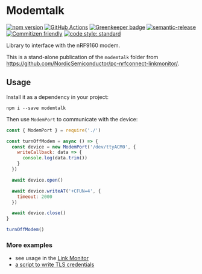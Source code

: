 # Modemtalk

[![npm version](https://img.shields.io/npm/v/@bifravst/modemtalk.svg)](https://www.npmjs.com/package/modemtalk)
[![GitHub Actions](https://github.com/NordicSemiconductor/modemtalk/workflows/Test%20and%20Release/badge.svg)](https://github.com/NordicSemiconductor/modemtalk/actions)
[![Greenkeeper badge](https://badges.greenkeeper.io/NordicSemiconductor/modemtalk.svg)](https://greenkeeper.io/)
[![semantic-release](https://img.shields.io/badge/%20%20%F0%9F%93%A6%F0%9F%9A%80-semantic--release-e10079.svg)](https://github.com/semantic-release/semantic-release)
[![Commitizen friendly](https://img.shields.io/badge/commitizen-friendly-brightgreen.svg)](http://commitizen.github.io/cz-cli/)
[![code style: standard](https://img.shields.io/badge/code_style-standard-brightgreen.svg)](https://standardjs.com/)

Library to interface with the nRF9160 modem.

This is a stand-alone publication of the `modemtalk` folder from https://github.com/NordicSemiconductor/pc-nrfconnect-linkmonitor/.

## Usage

Install it as a dependency in your project:

    npm i --save modemtalk

Then use `ModemPort` to communicate with the device:

```javascript
const { ModemPort } = require('./')

const turnOffModem = async () => {
  const device = new ModemPort('/dev/ttyACM0', {
    writeCallback: data => {
      console.log(data.trim())
    }
  })

  await device.open()

  await device.writeAT('+CFUN=4', {
    timeout: 2000
  })

  await device.close()
}

turnOffModem()
```

### More examples

- see usage in the [Link Monitor](https://github.com/NordicSemiconductor/pc-nrfconnect-linkmonitor/search?q=modemport&unscoped_q=modemport)
- [a script to write TLS credentials](https://github.com/NordicSemiconductor/aws/blob/15c65558419914d0d5b4bed5d4f98b3128957da3/cli/commands/flash-cert.ts)
